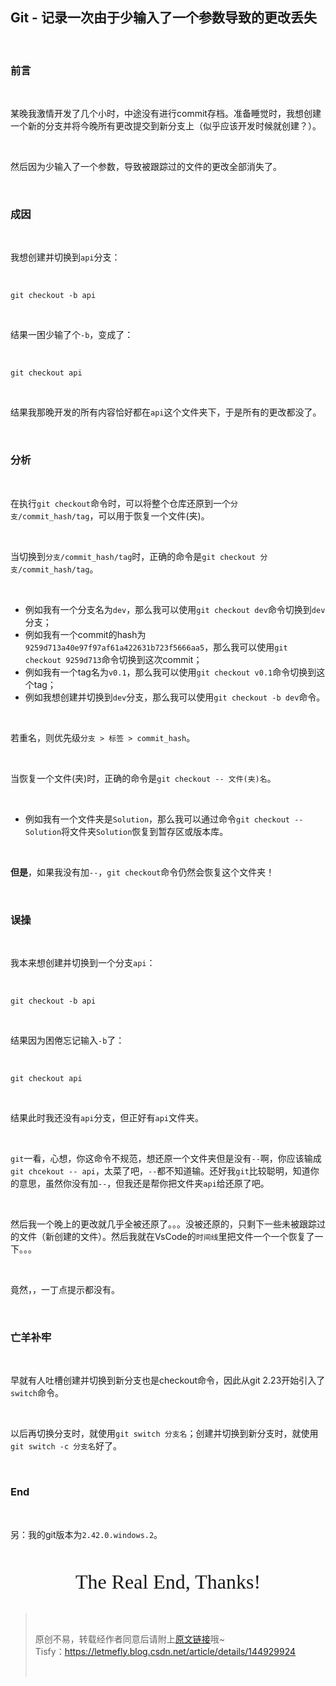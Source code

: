 <h2><a id="Git___1"></a>Git - 记录一次由于少输入了一个参数导致的更改丢失</h2> <br><h3><a id="_3"></a>前言</h3> <br><p>某晚我激情开发了几个小时，中途没有进行commit存档。准备睡觉时，我想创建一个新的分支并将今晚所有更改提交到新分支上（似乎应该开发时候就创建？）。</p> <br><p>然后因为少输入了一个参数，导致被跟踪过的文件的更改全部消失了。</p> <br><h3><a id="_9"></a>成因</h3> <br><p>我想创建并切换到<code>api</code>分支：</p> <br><pre><code class="prism language-bash"><span class="token function">git</span> checkout <span class="token parameter variable">-b</span> api<br></code></pre> <br><p>结果一困少输了个<code>-b</code>，变成了：</p> <br><pre><code class="prism language-bash"><span class="token function">git</span> checkout api<br></code></pre> <br><p>结果我那晚开发的所有内容恰好都在<code>api</code>这个文件夹下，于是所有的更改都没了。</p> <br><h3><a id="_25"></a>分析</h3> <br><p>在执行<code>git checkout</code>命令时，可以将整个仓库还原到一个<code>分支/commit_hash/tag</code>，可以用于恢复一个文件(夹)。</p> <br><p>当切换到<code>分支/commit_hash/tag</code>时，正确的命令是<code>git checkout 分支/commit_hash/tag</code>。</p> <br><ul><li>例如我有一个分支名为<code>dev</code>，那么我可以使用<code>git checkout dev</code>命令切换到<code>dev</code>分支；</li><li>例如我有一个commit的hash为<code>9259d713a40e97f97af61a422631b723f5666aa5</code>，那么我可以使用<code>git checkout 9259d713</code>命令切换到这次commit；</li><li>例如我有一个tag名为<code>v0.1</code>，那么我可以使用<code>git checkout v0.1</code>命令切换到这个tag；</li><li>例如我想创建并切换到<code>dev</code>分支，那么我可以使用<code>git checkout -b dev</code>命令。</li></ul> <br><p>若重名，则优先级<code>分支 > 标签 > commit_hash</code>。</p> <br><p>当恢复一个文件(夹)时，正确的命令是<code>git checkout -- 文件(夹)名</code>。</p> <br><ul><li>例如我有一个文件夹是<code>Solution</code>，那么我可以通过命令<code>git checkout -- Solution</code>将文件夹<code>Solution</code>恢复到暂存区或版本库。</li></ul> <br><p><strong>但是</strong>，如果我没有加<code>--</code>，<code>git checkout</code>命令仍然会恢复这个文件夹！</p> <br><h3><a id="_44"></a>误操</h3> <br><p>我本来想创建并切换到一个分支<code>api</code>：</p> <br><pre><code class="prism language-bash"><span class="token function">git</span> checkout <span class="token parameter variable">-b</span> api<br></code></pre> <br><p>结果因为困倦忘记输入<code>-b</code>了：</p> <br><pre><code class="prism language-bash"><span class="token function">git</span> checkout api<br></code></pre> <br><p>结果此时我还没有<code>api</code>分支，但正好有<code>api</code>文件夹。</p> <br><p><code>git</code>一看，心想，你这命令不规范，想还原一个文件夹但是没有<code>--</code>啊，你应该输成<code>git chcekout -- api</code>，太菜了吧，<code>--</code>都不知道输。还好我<code>git</code>比较聪明，知道你的意思，虽然你没有加<code>--</code>，但我还是帮你把文件夹<code>api</code>给还原了吧。</p> <br><p>然后我一个晚上的更改就几乎全被还原了。。。没被还原的，只剩下一些未被跟踪过的文件（新创建的文件）。然后我就在VsCode的<code>时间线</code>里把文件一个一个恢复了一下。。。</p> <br><p>竟然，，一丁点提示都没有。</p> <br><h3><a id="_66"></a>亡羊补牢</h3> <br><p>早就有人吐槽创建并切换到新分支也是checkout命令，因此从git 2.23开始引入了<code>switch</code>命令。</p> <br><p>以后再切换分支时，就使用<code>git switch 分支名</code>；创建并切换到新分支时，就使用<code>git switch -c 分支名</code>好了。</p> <br><h3><a id="End_72"></a>End</h3> <br><p>另：我的git版本为<code>2.42.0.windows.2</code>。</p> <br><center> <br> <font size="6px" face="Ink Free">The Real End, Thanks!</font> <br></center> <br><blockquote> <br> <p>原创不易，转载经作者同意后请附上<a href="https://blog.letmefly.xyz/2025/01/04/Other-Git-record1gitFileLost/" rel="nofollow">原文链接</a>哦~<br /> Tisfy：<a href="https://letmefly.blog.csdn.net/article/details/144929924" rel="nofollow">https://letmefly.blog.csdn.net/article/details/144929924</a></p> <br></blockquote>